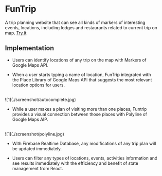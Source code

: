 # FunTrip

A trip planning website that can see all kinds of markers of interesting events, locations, including lodges and restaurants related to current trip on map.
[Try it](https://funtrip-3d235.firebaseapp.com/)

## Implementation

 * Users can identify locations of any trip on the map with Markers of Google Maps API.

 * When a user starts typing a name of location, FunTrip integrated with the Place Library of Google Maps API that suggests the most relevant location options for users.
 <br />
![1](./screenshot/autocomplete.jpg)

 * While a user makes a plan of visiting more than one places, Funtrip provides a visual connection between those places  with Polyline of Google Maps AIP.
  <br />
![1](./screenshot/polyline.jpg)

 * With Firebase Realtime Database, any modifications of any trip plan will be updated immediately.

 * Users can filter any types of locations, events, activities information and see results immediately with the efficiency and benefit of state management from React.
